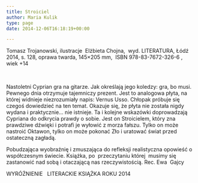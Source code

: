 ```yaml
---
title: Stroiciel
author: Maria Kulik
type: page
date: 2014-12-06T16:18:19+00:00

---
```

Tomasz Trojanowski, ilustracje  Elżbieta Chojna,  wyd. LITERATURA, Łódź  2014, s. 128, oprawa twarda, 145×205 mm,  ISBN 978-83-7672-326-6 , wiek +14

&nbsp;

Nastoletni Cyprian gra na gitarze. Jak określają jego koledzy: gra, bo musi. Pewnego dnia otrzymuje tajemniczy prezent. Jest to analogowa płyta, na której widnieje niezrozumiały napis: Vernus Usso. Chłopak próbuje się czegoś dowiedzieć na ten temat. Okazuje się, że płyta nie została nigdy wydana i praktycznie&#8230; nie istnieje. Ta i kolejne wskazówki doprowadzają Cypriana do odkrycia prawdy o sobie. Jest on Stroicielem, który zna prawdziwe dźwięki i potrafi je wyłowić z morza fałszu. Tylko on może nastroić Oktawon, tylko on może pokonać Zło i uratować świat przed ostateczną zagładą.

Pobudzająca wyobraźnię i zmuszająca do refleksji realistyczna opowieść o współczesnym świecie. Książka, po  przeczytaniu której  musimy się zastanowić nad sobą i otaczającą nas rzeczywistością. Rec. Ewa  Gajcy

WYRÓŻNIENIE   LITERACKIE KSIĄŻKA ROKU 2014